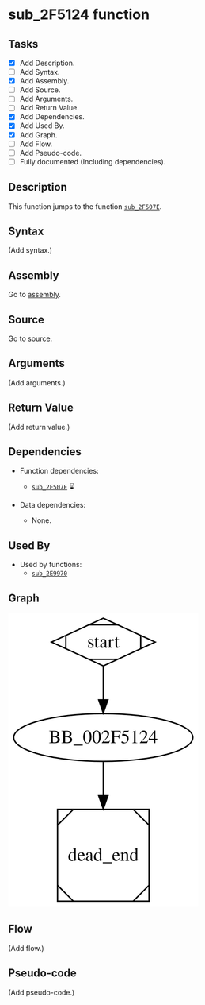 # sub_2F5124 function

## Tasks

- [X] Add Description.
- [ ] Add Syntax.
- [X] Add Assembly.
- [ ] Add Source.
- [ ] Add Arguments.
- [ ] Add Return Value.
- [X] Add Dependencies.
- [X] Add Used By.
- [X] Add Graph.
- [ ] Add Flow.
- [ ] Add Pseudo-code.
- [ ] Fully documented (Including dependencies).

## Description

This function jumps to the function [`sub_2F507E`](sub_2F507E.md).

## Syntax

(Add syntax.)

## Assembly

Go to [assembly](../asm/sub_2F5124.asm).

## Source

Go to [source](../cc/sub_2F5124.cc).

## Arguments

(Add arguments.)

## Return Value

(Add return value.)

## Dependencies

* Function dependencies:
  * [`sub_2F507E`](sub_2F507E.md) ⌛

* Data dependencies:
  * None.

## Used By

* Used by functions:
  * [`sub_2E9970`](sub_2E9970.md)

## Graph

![sub_2F5124 Graph](../svg/sub_2F5124.svg "sub_2F5124 Graph")

## Flow

(Add flow.)

## Pseudo-code

(Add pseudo-code.)


